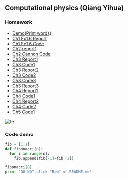 Computational physics (Qiang Yihua)
-----

### Homework
- [Demo(Print words)](https://github.com/Carl0339887/computationalphysics_N2013301220058/blob/master/homework/Print%20any%20words.md)
- [Ch1 Ex1.6 Report](https://github.com/Carl0339887/computationalphysics_N2013301220058/blob/master/homework/EX1.6.pdf)
- [Ch1 Ex1.6 Code](https://github.com/Carl0339887/computationalphysics_N2013301220058/blob/master/homework/Code_ex_1.6.md)
- [Ch2 report1](https://github.com/Carl0339887/computationalphysics_N2013301220058/blob/master/homework/Ch2_report.pdf)
- [Ch2 Cannon Code](https://github.com/Carl0339887/computationalphysics_N2013301220058/blob/master/homework/CH2code1.md)
- [Ch3 Report1](https://github.com/Carl0339887/computationalphysics_N2013301220058/blob/master/homework/Chap3_report.pdf)
- [Ch3 Code1](https://github.com/Carl0339887/computationalphysics_N2013301220058/blob/master/homework/chap3_code.md)
- [Ch3 Report2](https://github.com/Carl0339887/computationalphysics_N2013301220058/blob/master/homework/Chap3Ex12.pdf)
- [Ch3 Code2](https://github.com/Carl0339887/computationalphysics_N2013301220058/blob/master/homework/Chap3Ex12.md)
- [Ch3 Code3](https://github.com/Carl0339887/computationalphysics_N2013301220058/blob/master/homework/Code_Ex3.26.md)
- [Ch3 Report3](https://github.com/Carl0339887/computationalphysics_N2013301220058/blob/master/homework/Chap_3c.pdf)
- [Ch4 Report1](https://github.com/Carl0339887/computationalphysics_N2013301220058/blob/master/homework/Chap4_ex4.7.pdf)
- [Ch4 Code1](https://github.com/Carl0339887/computationalphysics_N2013301220058/blob/master/homework/Chap4Code1.md)
- [Ch4 Report2](https://github.com/Carl0339887/computationalphysics_N2013301220058/blob/master/homework/Chap4b.pdf)
- [Ch4 Code2](https://github.com/Carl0339887/computationalphysics_N2013301220058/blob/master/homework/Ch_4code2.md)
- [Ch5 Code1](https://github.com/Carl0339887/computationalphysics_N2013301220058/blob/master/homework/Chap5_code.md)
 

<!--![](http://matplotlib.org/_images/lorenz_attractor.png)-->
![te](https://github.com/Carl0339887/computationalphysics_N2013301220058/blob/master/homework/figure_1.png)



<!-- 
![Test](https://github.com/Carl0339887/computationalphysics_N2013301220058/blob/master/homework/2.gif)
ahahhhhhhh
-->

### Code demo
```python
fib = [1,1]
def fibonacci(n):
  for i in range(n):
    fib.append(fib[-1]+fib[-2])

fibonacci(8)
print 'DO NOT click "Raw" of README.md'
```

<!--

I wrote a program to count how many digits and what they are in number $2^{100000}$
```python
a = 2 ** 100000
digit = {}
i = 0
for i in range(0, 10):
    digit[i] = 0


def count_digit(num):
    while num > 0:
        d = num % 10
        num //= 10
        digit[d] += 1
    return digit

count_digit(a)
summation = 0
for i in range(0, 9):
    summation += digit[i]

print digit
print summation
```

>```python
>{0: 2991, 1: 2969, 2: 3068, 3: 3075, 4: 3040, 5: 3015, 6: 2952, 7: 3052, 8: 2932, 9: 3009}
>27094
>```
What a **large** number! There are 2991 zeros, 2969 ones and so on, with a total of 27094 digits! Hopefully, my Mac can cope with it in several seconds, ahahhhhh~~

I wrote the following program to explore the nuance between **pass-by-reference** and **pass-by-value**
```python
def apd(alist):
    alist.append('suffix')
    return


def plus(alist):
    alist = alist + ['suffix']
    return


list = [1,2,3]
plus(list)
print 'result of "+":', list
apd(list)
print 'result of "list.append()":', list

```
>```python
> result of "+": [1, 2, 3]
> result of "list.append()": [1, 2, 3, 'suffix']
>```


### Two minor **mistakes** the teacher made:

 - The  name of the famous package for first-principle calculations is *Vienna Ab-initio Simulation Package* (VASP), but the teacher took it as *WASP*. (I corrected it in the short break between classes by wiping out the front "V" of the stroke of "W" on the black board.)
 
 - The teacher mistook the name of *Phys.Rev.Lett* as "Physics Review Letter", but actually it should be **Physical Review Letters**. If it was not his slip of the tongue, I don't think the teacher have read [*LIGO*'s paper on *Gravitational Waves*](http://journals.aps.org/prl/abstract/10.1103/PhysRevLett.116.061102).
 - The standard pronunciation of LaTeX is ['leitek] but not ['leiteks] or ['la:tek] or [la'tek]. *TeX* should be read the same as *Tech*, moreover, the pronunciation of 'ch' is similar to the part of 'Ach' in German and 'Loch' in Scotch or $\chi$ in Greek. If your terminal is as smart as mine, you can put command '*say LaTeX*' then <*enter*> and you'll get it.(By the way, it can even tell you *Mac OS X* shoud be read as "mac os **ten**")

### My **complaint** about the assessment rule

Though keep training may improve one's skill in programming, I still want to give this uncanny assessment rule, which high lights the **length** in stead of the **quality** of your homework, an inequality: $ln(x-1)>0.$ If you do not understand the inequlity, that means I am right. If you do, then we share the same point of view~
-->
